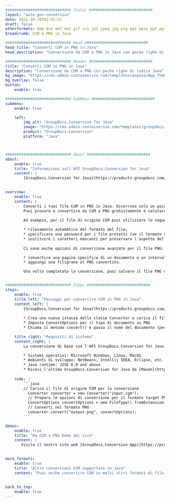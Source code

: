 ```yaml
---
############################# Static ############################
layout: "auto-gen-conversion"
date: 2022-10-29T02:55:51
draft: false
otherformats: bmp dcm emf emz gif ico jp2 jpeg jpg png pps ppsx ppt pptx psb psd svg svgz tga tif tiff webp wmf wmz
breadcrumb: CGM a PNG in Java

############################# Head ############################
head_title: "Converti CGM in PNG in Java"
head_description: "Conversione da CGM a PNG in Java con poche righe di codice. Converti oltre 160 formati di file utilizzando l'API di conversione dei documenti GroupDocs per Java"

############################# Header ############################
title: "Converti CGM in PNG in Java"
description: "Conversione da CGM a PNG con poche righe di codice Java"
bg_image: "https://cms.admin.containerize.com/templates/aspose/App_Themes/V3/images/bg/header1.png"
bg_overlay: false
button:
    enable: true

############################# SubMenu ############################
submenu:
    enable: true

    left:
        img_alt: "GroupDocs.Conversion for Java"
        image: "https://cms.admin.containerize.com/templates/groupdocs/images/product-logos/90x90-noborder/groupdocs-conversion-java.png"
        product: "GroupDocs.Conversion"
        platform: "Java"



############################# About ############################
about:
    enable: true
    title: "Informazioni sull'API GroupDocs.Conversion for Java"
    content: |
        [GroupDocs.Conversion for Java](https://products.groupdocs.com/conversion/java/) è un'API di conversione di formati di file avanzata per la conversione tra formati di immagini e documenti popolari come Microsoft Office, OpenDocument, PDF, HTML, e-mail, CAD. e molto altro ancora con poche righe di codice. L'API nativa rileva automaticamente i formati dei documenti originali e offre molte opzioni per personalizzare i documenti convertiti. Insieme alla funzione di estrazione delle informazioni da un documento, supporta anche la memorizzazione nella cache dei risultati della conversione sul disco locale per impostazione predefinita. Tuttavia, qualsiasi tipo di archiviazione della cache può essere supportato implementando le interfacce appropriate: Amazon S3, Dropbox, Google Drive, Windows Azure, Reddis o qualsiasi altro.
    

overview:
    enable: true
    content: |
        Converti i tuoi file CGM in PNG in Java. Occorrono solo un paio di righe di codice Java su qualsiasi piattaforma di tua scelta, come Windows, Linux, macOS.
        Puoi provare a convertire da CGM a PNG gratuitamente e valutare la qualità dei risultati della conversione. Insieme a semplici script di conversione file, puoi provare opzioni più sofisticate per caricare il file sorgente CGM e memorizzare l'output PNG. 
        
        Ad esempio, per il file di origine CGM puoi utilizzare le seguenti opzioni di caricamento:

        * rilevamento automatico del formato del file;
        * specificare una password per i file protetti (se il formato del file lo supporta);
        * sostituire i caratteri mancanti per preservare l'aspetto del documento.
        
        Ci sono anche opzioni di conversione avanzate per il file PNG:

        * convertire una pagina specifica di un documento o un intervallo di pagine;
        * aggiungi una filigrana al PNG convertito.

        Una volta completata la conversione, puoi salvare il file PNG nel tuo percorso file locale o in qualsiasi archivio di terze parti come FTP, Amazon S3, Google Drive, Dropbox ecc. Nota: per convertire CGM a PNG, non è necessario installare alcun software aggiuntivo, come MS Office, Open Office, Adobe Acrobat Reader ecc.


############################# Steps ############################
steps:
    enable: true
    title_left: "Passaggi per convertire CGM in PNG in Java"
    content_left: |
        [GroupDocs.Conversion for Java](https://products.groupdocs.com/conversion/java/) consente agli sviluppatori di convertire facilmente il file CGM in PNG con poche righe di codice.
        
        * Crea una nuova istanza della classe Converter e carica il file CGM con il percorso completo
        * Imposta ConvertOptions per il tipo di documento su PNG
        * Chiama il metodo convert() e passa il nome del documento (percorso completo) e il formato (PNG) come parametro

    title_right: "Requisiti di sistema"
    content_right: |
        La conversione di base con l'API GroupDocs.Conversion for Java può essere eseguita con poche righe di codice. Le nostre API sono supportate su tutte le principali piattaforme e sistemi operativi. Prima di eseguire il codice seguente, assicurati di avere i seguenti prerequisiti installati sul tuo sistema.

        * Sistemi operativi: Microsoft Windows, Linux, MacOS
        * Ambienti di sviluppo: NetBeans, Intellij IDEA, Eclipse, etc.
        * Java runtime: J2SE 6.0 and above
        * Ricevi l'ultimo GroupDocs.Conversion for Java da [Maven](https://repository.groupdocs.com/webapp/#/artifacts/browse/tree/General/repo/com/groupdocs/groupdocs-conversion)
         
    code: |
        ```java    
        // Carica il file di origine CGM per la conversione
          Converter converter = new Converter("input.cgm");
          // Prepara le opzioni di conversione per il formato target PNG
          ConvertOptions convertOptions = new FileType().fromExtension("png").getConvertOptions();
          // Converti nel formato PNG
          converter.convert("output.png", convertOptions);
        ```

demos:
    enable: true
    title: "Da CGM a PNG Demo dal vivo"
    content: |
       Visita il nostro sito web [GroupDocs.Conversion App](https://products.groupdocs.app/conversion/family) e prova subito la conversione da CGM a PNG. La demo gratuita ha i seguenti vantaggi
          

more_formats:
    enable: true
    title: "Altre conversioni CGM supportate in Java"
    content: "Puoi anche convertire CGM in molti altri formati di file. Si prega di consultare l'elenco di seguito."
       
       
back_to_top:
    enable: true
---
```

